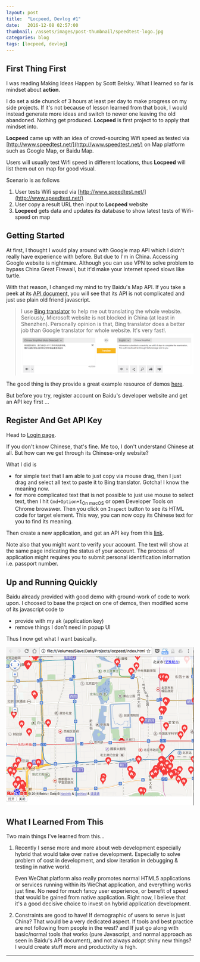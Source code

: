```yaml
---
layout: post
title:  "Locpeed, Devlog #1"
date:   2016-12-08 02:57:00
thumbnail: /assets/images/post-thumbnail/speedtest-logo.jpg
categories: blog
tags: [locpeed, devlog]
---
```


## First Thing First

I was reading Making Ideas Happen by Scott Belsky. What I learned so far is mindset about **action**.

I do set a side chunck of 3 hours at least per day to make progress on my side projects. If it's not because of lesson learned from that book, I would instead generate more ideas and switch to newer one leaving the old abandoned. Nothing get produced. **Locpeed** is first project to to apply that mindset into.

**Locpeed** came up with an idea of crowd-sourcing Wifi speed as tested via [http://www.speedtest.net/](http://www.speedtest.net/) on Map platform such as Google Map, or Baidu Map.

Users will usually test Wifi speed in different locations, thus **Locpeed** will list them out on map for good visual.

Scenario is as follows

1. User tests Wifi speed via [http://www.speedtest.net/](http://www.speedtest.net/)
2. User copy a result URL then input to **Locpeed** website
3. **Locpeed** gets data and updates its database to show latest tests of Wifi-speed on map

## Getting Started

At first, I thought I would play around with Google map API which I didn't really have experience with before. But due to I'm in China. Accessing Google website is nightmare. Although you can use VPN to solve problem to bypass China Great Firewall, but it'd make your Internet speed slows like turtle.

With that reason, I changed my mind to try Baidu's Map API. If you take a peek at its [API document](http://developer.baidu.com/map/reference/index.php), you will see that its API is not complicated and just use plain old friend javascript.

> I use [Bing translator](http://www.bing.com/translator/) to help me out translating the whole website. Seriously, Microsoft website is not blocked in China (at least in Shenzhen). Personally opinion is that, Bing translator does a better job than Google translator for whole website. It's very fast!.
> ![bing translator](/assets/images/locpeed/bing-translator.png)

The good thing is they provide a great example resource of demos [here](http://lbsyun.baidu.com/index.php?title=jspopular).

But before you try, register account on Baidu's developer website and get an API key first ...

## Register And Get API Key

Head to [Login page](https://passport.baidu.com/v2/?login).

If you don't know Chinese, that's fine. Me too, I don't understand Chinese at all. But how can we get through its Chinese-only website?

What I did is

* for simple text that I am able to just copy via mouse drag, then I just drag and select all text to paste it to Bing translator. Gotcha! I know the meaning now.
* for more complicated text that is not possible to just use mouse to select text, then I hit `Cmd+Option+I`<sub>On macOS</sub> or open Developer Tools on Chrome browswer. Then you click on `Inspect` button to see its HTML code for target element. This way, you can now copy its Chinese text for you to find its meaning.

Then create a new application, and get an API key from this [link](http://lbsyun.baidu.com/apiconsole/key).

Note also that you might want to verify your account. The text will show at the same page indicating the status of your account. The process of application might requires you to submit personal identification information i.e. passport number.

## Up and Running Quickly

Baidu already provided with good demo with ground-work of code to work upon.
I choosed to base the project on one of demos, then modified some of its javascript code to

* provide with my ak (application key)
* remove things I don't need in popup UI

Thus I now get what I want basically.

![locpeed initial](/assets/images/locpeed/locpeed-initial.png)

## What I Learned From This

Two main things I've learned from this...

1. Recently I sense more and more about web development especially hybrid that would take over native development. Especially to solve problem of cost in development, and slow iteration in debugging & testing in native world.

   Even WeChat platform also really promotes normal HTML5 applications or services running within its WeChat application, and everything works just fine. No need for much fancy user experience, or benefit of speed that would be gained from native application. Right now, I believe that it's a good decisive choice to invest on hybrid application development.

2. Constraints are good to have! If demographic of users to serve is just China? That would be a very dedicated aspect. If tools and best practice are not following from people in the west? and If just go along with basic/normal tools that works (pure Javascript, and normal approach as seen in Baidu's API document), and not always adopt shiny new things? I would create stuff more and productivity is high.

___
